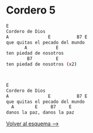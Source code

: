 # Cordero 5

```bash
E
Cordero de Dios
A               E          B7 E
que quitas el pecado del mundo
       A           E
ten piedad de nosotros
        B7         E
ten piedad de nosotros (x2)



E
Cordero de Dios
A               E          B7 E
que quitas el pecado del mundo
  A        E     B7     E
danos la paz, danos la paz
```

[Volver al esquema -->](../index.md)
